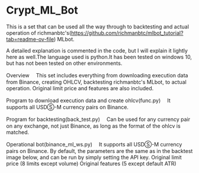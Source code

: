 # Crypt_ML_Bot

This is a set that can be used all the way through to backtesting and actual operation of richmanbtc's(https://github.com/richmanbtc/mlbot_tutorial?tab=readme-ov-file) MLbot.

 
 A detailed explanation is commented in the code, but I will explain it lightly here as well.The language used is python.It has been tested on windows 10, but has not been tested on other environments.

Overview
　This set includes everything from downloading execution data from Binance, creating OHLCV, backtesting richmanbtc's MLbot, to actual operation. Original limit price and features are also included.

Program to download execution data and create ohlcv(func.py)
　It supports all USDⓈ-M currency pairs on Binance.

Program for backtesting(back_test.py)
　Can be used for any currency pair on any exchange, not just Binance, as long as the format of the ohlcv is matched.

Operational bot(binance_ml_ws.py)
　It supports all USDⓈ-M currency pairs on Binance. By default, the parameters are the same as in the backtest image below, and can be run by simply setting the API key.
Original limit price (8 limits except volume)
Original features (5 except default ATR)
